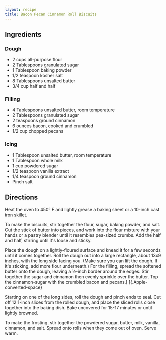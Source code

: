```yaml
---
layout: recipe
title: Bacon Pecan Cinnamon Roll Biscuits
---
```


## Ingredients


### Dough

* 2 cups all-purpose flour
* 2 Tablespoons granulated sugar
* 1 Tablespoon baking powder
* 1/2 teaspoon kosher salt
* 8 Tablespoons unsalted butter
* 3/4 cup half and half

### Filling

* 4 Tablespoons unsalted butter, room temperature
* 2 Tablespoons granulated sugar
* 2 teaspoons ground cinnamon
* 6 ounces bacon, cooked and crumbled
* 1/2 cup chopped pecans

### Icing

* 1 Tablespoon unsalted butter, room temperature
* 1 Tablespoon whole milk
* 1 cup powdered sugar
* 1/2 teaspoon vanilla extract
* 1/4 teaspoon ground cinnamon
* Pinch salt

## Directions

Heat the oven to 450° F and lightly grease a baking sheet or a 10-inch
cast iron skillet.

To make the biscuits, stir together the flour, sugar, baking powder, and
salt. Cut the stick of butter into pieces, and work into the flour
mixture with your hands or a pastry blender until it resembles pea-sized
crumbs. Add the half and half, stirring until it's loose and sticky.

Place the dough on a lightly-floured surface and knead it for a few
seconds until it comes together. Roll the dough out into a large
rectangle, about 13x9 inches, with the long side facing you. (Make sure
you can lift the dough. If it's sticking, add more flour underneath.)
For the filling, spread the softened butter onto the dough, leaving a
½-inch border around the edges. Stir together the sugar and cinnamon
then evenly sprinkle over the butter. Top the cinnamon-sugar with the
crumbled bacon and pecans.[ ]{.Apple-converted-space}

Starting on one of the long sides, roll the dough and pinch ends to
seal. Cut off 12 1-inch slices from the rolled dough, and place the
sliced rolls close together into the baking dish. Bake uncovered for
15-17 minutes or until lightly browned.

To make the frosting, stir together the powdered sugar, butter, milk,
vanilla, cinnamon, and salt. Spread onto rolls when they come out of
oven. Serve warm.
